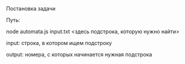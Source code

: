 Постановка задачи

Путь:

node automata.js input.txt <здесь подстрока, которую нужно найти>

input: строка, в котором ищем подстроку

output: номера, с которых начинается нужная подстрока